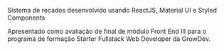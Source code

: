 Sistema de recados desenvolvido usando ReactJS, Material UI e Styled Components

Apresentado como avaliação de final de módulo Front End III para o programa de formação Starter Fullstack Web Developer da GrowDev.
